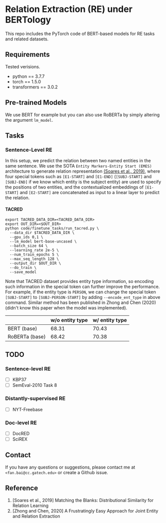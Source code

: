 # Relation Extraction (RE) under BERTology
This repo includes the PyTorch code of BERT-based models for RE tasks and related datasets.

## Requirements
Tested verisions.
- python == 3.7.7
- torch == 1.5.0
- transformers == 3.0.2

## Pre-trained Models
We use BERT for example but you can also use RoBERTa by simply altering 
the argument `lm_model`.

## Tasks
### Sentence-Level RE
In this setup, we predict the relation between two named entities in the same sentence. We use the SOTA `Entity Markers-Entity Start (EMES)` architecture 
to generate relation representation [(Soares et al., 2019)](https://arxiv.org/abs/1906.03158), where four special 
tokens such as `[E1-START]` and `[E1-END]` (`[SUBJ-START]` and `[SUBJ-END]` if we know which entity is the subject entity) are used to specify the positions of two entities, and the contextualized
embeddings of `[E1-START]` and `[E2-START]` are concatenated as input to a linear layer to predict the relation.

#### TACRED
```
export TACRED_DATA_DIR=<TACRED_DATA_DIR>
export OUT_DIR=<$OUT_DIR>
python code/finetune_tasks/run_tacred.py \
  --data_dir $TACRED_DATA_DIR \
  --gpu_ids 0,1 \
  --lm_model bert-base-uncased \
  --batch_size 64 \
  --learning_rate 2e-5 \
  --num_train_epochs 5 \
  --max_seq_length 128 \
  --output_dir $OUT_DIR \
  --do_train \
  --save_model
```

Note that TACRED dataset provides entity type information, so encoding such information in the special token 
can further improve the performance. For example, if the entity type is `PERSON`, we can change the special token `[SUBJ-START]` 
to `[SUBJ-PERSON-START]` by adding `--encode_ent_type` in above command. Similar
method has been published in Zhong and Chen (2020) (didn't know this paper when the model was implemented).

|                   | w/o entity type     | w/ entity type  | 
| ----------------------  | ------------- | ---------  | 
| BERT (base)             | 68.31         | 70.43      | 
| RoBERTa (base)         |  68.42        | 70.38      | 


## TODO
### Sentence-level RE
- [ ] KBP37
- [ ] SemEval-2010 Task 8

### Distantly-supervised RE
- [ ] NYT-Freebase

### Doc-level RE
- [ ] DocRED
- [ ] SciREX

## Contact
If you have any questions or suggestions, please contact me at `<fan.bai@cc.gatech.edu>` or create a Github issue.


## Reference
1. [Soares et al., 2019] Matching the Blanks: Distributional Similarity for Relation Learning
2. [Zhong and Chen, 2020] A Frustratingly Easy Approach for Joint Entity and Relation Extraction
